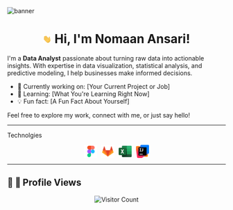 <link rel="stylesheet" href="styles.css">

<div>
 <img src='./assests/images/banner.png' alt=banner>
<div>

<h1 align="center">
 <img src="https://raw.githubusercontent.com/ABSphreak/ABSphreak/master/gifs/Hi.gif"width="20px">
 </a> Hi, I'm Nomaan Ansari!
</h1>


I'm a **Data Analyst** passionate about turning raw data into actionable insights. With expertise in data visualization, statistical analysis, and predictive modeling, I help businesses make informed decisions.


- 🔭 Currently working on: [Your Current Project or Job]
- 🌱 Learning: [What You're Learning Right Now]
- 💡 Fun fact: [A Fun Fact About Yourself]


Feel free to explore my work, connect with me, or just say hello!

---

Technolgies

<div style="display: flex; justify-content: center; gap: 10px;">

  <img src="./assests/ico/Figma.svg" alt="Figma" width="30">

  <img src="./assests/ico/gitlab.svg" alt="Gitlab" width="30">
  
  <img src="./assests/ico/Excel.svg" alt="Github" width="30">
  
  <img src="./assests/ico/Intellij IDEA.svg" alt="Github" width="30">

</div>

---

## 👀 ‖ Profile Views

<div align="center">
  <img src="https://profile-counter.glitch.me/YOUR_GITHUB_USERNAME/count.svg" alt="Visitor Count" />
</div>